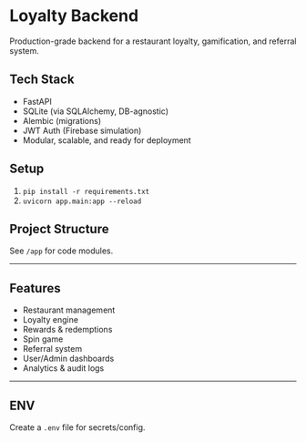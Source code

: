 # Loyalty Backend

Production-grade backend for a restaurant loyalty, gamification, and referral system.

## Tech Stack
- FastAPI
- SQLite (via SQLAlchemy, DB-agnostic)
- Alembic (migrations)
- JWT Auth (Firebase simulation)
- Modular, scalable, and ready for deployment

## Setup
1. `pip install -r requirements.txt`
2. `uvicorn app.main:app --reload`

## Project Structure
See `/app` for code modules.

---

## Features
- Restaurant management
- Loyalty engine
- Rewards & redemptions
- Spin game
- Referral system
- User/Admin dashboards
- Analytics & audit logs

---

## ENV
Create a `.env` file for secrets/config.

